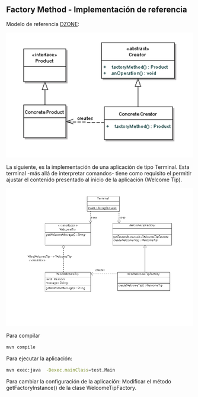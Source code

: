 
## Factory Method - Implementación de referencia

Modelo de referencia [DZONE](https://dzone.com/articles/design-patterns-factory):

![](img/facpattern.png)

La siguiente, es la implementación de una aplicación de tipo Terminal. Esta terminal -más allá de interpretar comandos- tiene como requisito el permitir ajustar el contenido presentado al inicio de la aplicación (Welcome Tip). 

![](img/factorymodel.png)

Para compilar

```bash
mvn compile
```

Para ejecutar la aplicación:

```bash
mvn exec:java  -Dexec.mainClass=test.Main
```

Para cambiar la configuración de la aplicación: Modificar el método getFactoryInstance() de la clase WelcomeTipFactory.

